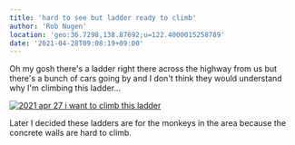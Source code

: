 ```yaml
---
title: 'hard to see but ladder ready to climb'
author: 'Rob Nugen'
location: 'geo:36.7298,138.87692;u=122.4000015258789'
date: '2021-04-28T09:08:19+09:00'
---
```


Oh my gosh there's a ladder right there across the highway from us but there's a bunch of cars going by and I don't think they would understand why I'm climbing this ladder...

[![2021 apr 27 i want to climb this ladder](//b.robnugen.com/quests/walk-to-niigata/2021/en_route/day-13/thumbs/2021_apr_27_i_want_to_climb_this_ladder.jpeg)](//b.robnugen.com/quests/walk-to-niigata/2021/en_route/day-13/2021_apr_27_i_want_to_climb_this_ladder.jpeg)          

Later I decided these ladders are for the monkeys in the area because the concrete walls are hard to climb.
